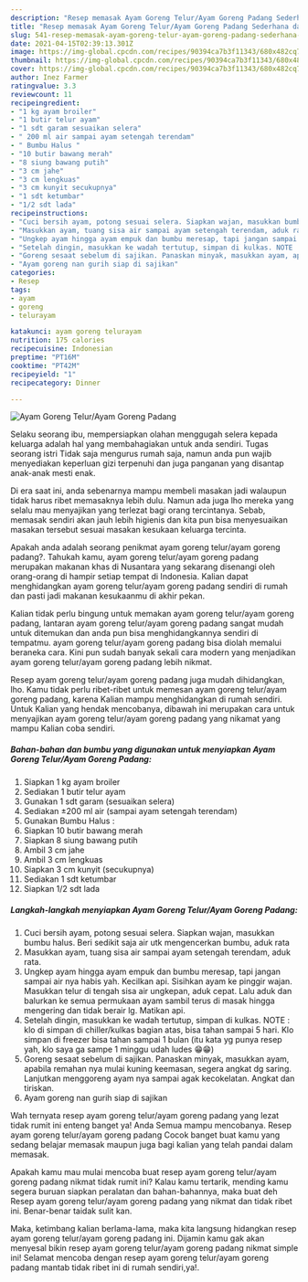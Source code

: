 ```yaml
---
description: "Resep memasak Ayam Goreng Telur/Ayam Goreng Padang Sederhana dan Mudah Dibuat"
title: "Resep memasak Ayam Goreng Telur/Ayam Goreng Padang Sederhana dan Mudah Dibuat"
slug: 541-resep-memasak-ayam-goreng-telur-ayam-goreng-padang-sederhana-dan-mudah-dibuat
date: 2021-04-15T02:39:13.301Z
image: https://img-global.cpcdn.com/recipes/90394ca7b3f11343/680x482cq70/ayam-goreng-telurayam-goreng-padang-foto-resep-utama.jpg
thumbnail: https://img-global.cpcdn.com/recipes/90394ca7b3f11343/680x482cq70/ayam-goreng-telurayam-goreng-padang-foto-resep-utama.jpg
cover: https://img-global.cpcdn.com/recipes/90394ca7b3f11343/680x482cq70/ayam-goreng-telurayam-goreng-padang-foto-resep-utama.jpg
author: Inez Farmer
ratingvalue: 3.3
reviewcount: 11
recipeingredient:
- "1 kg ayam broiler"
- "1 butir telur ayam"
- "1 sdt garam sesuaikan selera"
- " 200 ml air sampai ayam setengah terendam"
- " Bumbu Halus "
- "10 butir bawang merah"
- "8 siung bawang putih"
- "3 cm jahe"
- "3 cm lengkuas"
- "3 cm kunyit secukupnya"
- "1 sdt ketumbar"
- "1/2 sdt lada"
recipeinstructions:
- "Cuci bersih ayam, potong sesuai selera. Siapkan wajan, masukkan bumbu halus. Beri sedikit saja air utk mengencerkan bumbu, aduk rata"
- "Masukkan ayam, tuang sisa air sampai ayam setengah terendam, aduk rata."
- "Ungkep ayam hingga ayam empuk dan bumbu meresap, tapi jangan sampai air nya habis yah. Kecilkan api. Sisihkan ayam ke pinggir wajan. Masukkan telur di tengah sisa air ungkepan, aduk cepat. Lalu aduk dan balurkan ke semua permukaan ayam sambil terus di masak hingga mengering dan tidak berair lg. Matikan api."
- "Setelah dingin, masukkan ke wadah tertutup, simpan di kulkas. NOTE : klo di simpan di chiller/kulkas bagian atas, bisa tahan sampai 5 hari. Klo simpan di freezer bisa tahan sampai 1 bulan (itu kata yg punya resep yah, klo saya ga sampe 1 minggu udah ludes 😁😁)"
- "Goreng sesaat sebelum di sajikan. Panaskan minyak, masukkan ayam, apabila remahan nya mulai kuning keemasan, segera angkat dg saring. Lanjutkan menggoreng ayam nya sampai agak kecokelatan. Angkat dan tiriskan."
- "Ayam goreng nan gurih siap di sajikan"
categories:
- Resep
tags:
- ayam
- goreng
- telurayam

katakunci: ayam goreng telurayam 
nutrition: 175 calories
recipecuisine: Indonesian
preptime: "PT16M"
cooktime: "PT42M"
recipeyield: "1"
recipecategory: Dinner

---
```



![Ayam Goreng Telur/Ayam Goreng Padang](https://img-global.cpcdn.com/recipes/90394ca7b3f11343/680x482cq70/ayam-goreng-telurayam-goreng-padang-foto-resep-utama.jpg)

Selaku seorang ibu, mempersiapkan olahan menggugah selera kepada keluarga adalah hal yang membahagiakan untuk anda sendiri. Tugas seorang istri Tidak saja mengurus rumah saja, namun anda pun wajib menyediakan keperluan gizi terpenuhi dan juga panganan yang disantap anak-anak mesti enak.

Di era  saat ini, anda sebenarnya mampu membeli masakan jadi walaupun tidak harus ribet memasaknya lebih dulu. Namun ada juga lho mereka yang selalu mau menyajikan yang terlezat bagi orang tercintanya. Sebab, memasak sendiri akan jauh lebih higienis dan kita pun bisa menyesuaikan masakan tersebut sesuai masakan kesukaan keluarga tercinta. 



Apakah anda adalah seorang penikmat ayam goreng telur/ayam goreng padang?. Tahukah kamu, ayam goreng telur/ayam goreng padang merupakan makanan khas di Nusantara yang sekarang disenangi oleh orang-orang di hampir setiap tempat di Indonesia. Kalian dapat menghidangkan ayam goreng telur/ayam goreng padang sendiri di rumah dan pasti jadi makanan kesukaanmu di akhir pekan.

Kalian tidak perlu bingung untuk memakan ayam goreng telur/ayam goreng padang, lantaran ayam goreng telur/ayam goreng padang sangat mudah untuk ditemukan dan anda pun bisa menghidangkannya sendiri di tempatmu. ayam goreng telur/ayam goreng padang bisa diolah memalui beraneka cara. Kini pun sudah banyak sekali cara modern yang menjadikan ayam goreng telur/ayam goreng padang lebih nikmat.

Resep ayam goreng telur/ayam goreng padang juga mudah dihidangkan, lho. Kamu tidak perlu ribet-ribet untuk memesan ayam goreng telur/ayam goreng padang, karena Kalian mampu menghidangkan di rumah sendiri. Untuk Kalian yang hendak mencobanya, dibawah ini merupakan cara untuk menyajikan ayam goreng telur/ayam goreng padang yang nikamat yang mampu Kalian coba sendiri.

<!--inarticleads1-->

##### Bahan-bahan dan bumbu yang digunakan untuk menyiapkan Ayam Goreng Telur/Ayam Goreng Padang:

1. Siapkan 1 kg ayam broiler
1. Sediakan 1 butir telur ayam
1. Gunakan 1 sdt garam (sesuaikan selera)
1. Sediakan  ±200 ml air (sampai ayam setengah terendam)
1. Gunakan  Bumbu Halus :
1. Siapkan 10 butir bawang merah
1. Siapkan 8 siung bawang putih
1. Ambil 3 cm jahe
1. Ambil 3 cm lengkuas
1. Siapkan 3 cm kunyit (secukupnya)
1. Sediakan 1 sdt ketumbar
1. Siapkan 1/2 sdt lada




<!--inarticleads2-->

##### Langkah-langkah menyiapkan Ayam Goreng Telur/Ayam Goreng Padang:

1. Cuci bersih ayam, potong sesuai selera. Siapkan wajan, masukkan bumbu halus. Beri sedikit saja air utk mengencerkan bumbu, aduk rata
1. Masukkan ayam, tuang sisa air sampai ayam setengah terendam, aduk rata.
1. Ungkep ayam hingga ayam empuk dan bumbu meresap, tapi jangan sampai air nya habis yah. Kecilkan api. Sisihkan ayam ke pinggir wajan. Masukkan telur di tengah sisa air ungkepan, aduk cepat. Lalu aduk dan balurkan ke semua permukaan ayam sambil terus di masak hingga mengering dan tidak berair lg. Matikan api.
1. Setelah dingin, masukkan ke wadah tertutup, simpan di kulkas. NOTE : klo di simpan di chiller/kulkas bagian atas, bisa tahan sampai 5 hari. Klo simpan di freezer bisa tahan sampai 1 bulan (itu kata yg punya resep yah, klo saya ga sampe 1 minggu udah ludes 😁😁)
1. Goreng sesaat sebelum di sajikan. Panaskan minyak, masukkan ayam, apabila remahan nya mulai kuning keemasan, segera angkat dg saring. Lanjutkan menggoreng ayam nya sampai agak kecokelatan. Angkat dan tiriskan.
1. Ayam goreng nan gurih siap di sajikan




Wah ternyata resep ayam goreng telur/ayam goreng padang yang lezat tidak rumit ini enteng banget ya! Anda Semua mampu mencobanya. Resep ayam goreng telur/ayam goreng padang Cocok banget buat kamu yang sedang belajar memasak maupun juga bagi kalian yang telah pandai dalam memasak.

Apakah kamu mau mulai mencoba buat resep ayam goreng telur/ayam goreng padang nikmat tidak rumit ini? Kalau kamu tertarik, mending kamu segera buruan siapkan peralatan dan bahan-bahannya, maka buat deh Resep ayam goreng telur/ayam goreng padang yang nikmat dan tidak ribet ini. Benar-benar taidak sulit kan. 

Maka, ketimbang kalian berlama-lama, maka kita langsung hidangkan resep ayam goreng telur/ayam goreng padang ini. Dijamin kamu gak akan menyesal bikin resep ayam goreng telur/ayam goreng padang nikmat simple ini! Selamat mencoba dengan resep ayam goreng telur/ayam goreng padang mantab tidak ribet ini di rumah sendiri,ya!.

